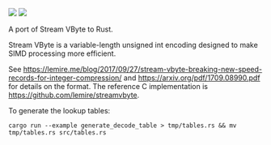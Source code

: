 [![](https://img.shields.io/crates/v/stream-vbyte.svg)](https://crates.io/crates/stream-vbyte) [![](https://docs.rs/stream-vbyte/badge.svg)](https://docs.rs/stream-vbyte/)


A port of Stream VByte to Rust.

Stream VByte is a variable-length unsigned int encoding designed to make SIMD processing more efficient.

See https://lemire.me/blog/2017/09/27/stream-vbyte-breaking-new-speed-records-for-integer-compression/ and https://arxiv.org/pdf/1709.08990.pdf for details on the format. The reference C implementation is https://github.com/lemire/streamvbyte.

To generate the lookup tables:

```
cargo run --example generate_decode_table > tmp/tables.rs && mv tmp/tables.rs src/tables.rs
```
